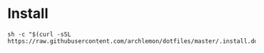 # Install

```
sh -c "$(curl -sSL https://raw.githubusercontent.com/archlemon/dotfiles/master/.install.dotfiles.sh)"
```

